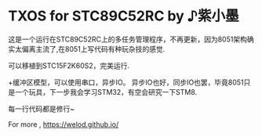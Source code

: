 # TXOS for STC89C52RC by ♪紫小墨

这是一个运行在STC89C52RC上的多任务管理程序，不再更新，因为8051架构确实太偏离主流了,在8051上写代码有种玩杂技的感觉.

可以移植到STC15F2K60S2，完美运行.

+缓冲区模型，可以使用串口，异步IO。
异步IO也好，同步IO也罢，毕竟8051只是一个玩具，下一步我会学习STM32，有空会研究一下STM8.

每一行代码都是修行~

For more , <https://welod.github.io/>
